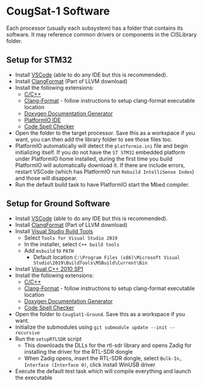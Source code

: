 # CougSat-1 Software #
Each processor (usually each subsystem) has a folder that contains its software. It may reference common drivers or components in the CISLibrary folder.

## Setup for STM32 ##
* Install [VSCode](https://code.visualstudio.com/) (able to do any IDE but this is recommended).
* Install [ClangFormat](http://releases.llvm.org/download.html) (Part of LLVM download)
* Install the following extensions:
  * [C/C++](https://marketplace.visualstudio.com/items?itemName=ms-vscode.cpptools)
  * [Clang-Format](https://marketplace.visualstudio.com/items?itemName=xaver.clang-format) - follow instructions to setup clang-format executable location
  * [Doxygen Documentation Generator](https://marketplace.visualstudio.com/items?itemName=ms-vscode.cpptools)
  * [PlatformIO IDE](https://marketplace.visualstudio.com/items?itemName=platformio.platformio-ide)
  * [Code Spell Checker](https://marketplace.visualstudio.com/items?itemName=streetsidesoftware.code-spell-checker)
* Open the folder to the target processor. Save this as a workspace if you want, you can then add the library folder to see those files too.
* PlatformIO automatically will detect the `platformio.ini` file and begin initializing itself. If you do not have the `ST STM32` embedded platform under PlatformIO home installed, during the first time you build PlatformIO will automatically download it. If there are include errors, restart VSCode (which has PlatformIO run `Rebuild IntelliSense Index`) and those will disappear.
* Run the default build task to have PlatformIO start the Mbed compiler.

## Setup for Ground Software ##
* Install [VSCode](https://code.visualstudio.com/) (able to do any IDE but this is recommended).
* Install [ClangFormat](http://releases.llvm.org/download.html) (Part of LLVM download)
* Install [Visual Studio Build Tools](https://visualstudio.microsoft.com/downloads/?q=build+tools)
  * Select `Tools for Visual Studio 2019`
  * In the installer, select `C++ build tools`
  * Add `msbuild` to `PATH`
    * Default location `C:\Program Files (x86)\Microsoft Visual Studio\2019\BuildTools\MSBuild\Current\Bin`
* Install [Visual C++ 2010 SP1](https://www.microsoft.com/en-US/download/confirmation.aspx?id=8328)
* Install the following extensions:
  * [C/C++](https://marketplace.visualstudio.com/items?itemName=ms-vscode.cpptools)
  * [Clang-Format](https://marketplace.visualstudio.com/items?itemName=xaver.clang-format) - follow instructions to setup clang-format executable location
  * [Doxygen Documentation Generator](https://marketplace.visualstudio.com/items?itemName=ms-vscode.cpptools)
  * [Code Spell Checker](https://marketplace.visualstudio.com/items?itemName=streetsidesoftware.code-spell-checker)
* Open the folder to `CougSat1-Ground`. Save this as a workspace if you want.
* Initialize the submodules using `git submodule update --init --recursive`
* Run the `setupRTLSDR` script
  * This downloads the DLLs for the rtl-sdr library and opens Zadig for installing the driver for the RTL-SDR dongle
  * When Zadig opens, insert the RTL-SDR dongle, select `Bulk-In, Interface (Interface 0)`, click install WinUSB driver
* Execute the default test task which will compile everything and launch the executable